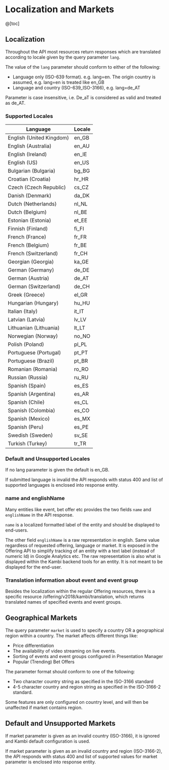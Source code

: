 # Localization and Markets

@[toc]

## Localization
Throughout the API most resources return responses which are translated according to locale given by the query parameter `lang`.

The value of the `lang` parameter should conform to either of the following:

- Language only (ISO-639 format). e.g. lang=en. The origin country is assumed, 
e.g. lang=en is treated like en_GB
- Language and country (ISO-639_ISO-3166), e.g. lang=de_AT

Parameter is case insensitive, i.e. De_aT is considered as valid and treated as 
de_AT. 

### Supported Locales

|Language                 | Locale|
|-------------------------|-------|
|English (United Kingdom) |en_GB|
|English (Australia)      |en_AU|
|English (Ireland)        |en_IE|
|English (US)             |en_US|
|Bulgarian (Bulgaria)     |bg_BG|
|Croatian (Croatia)       |hr_HR|
|Czech (Czech Republic)   |cs_CZ|
|Danish (Denmark)         |da_DK|
|Dutch (Netherlands)      |nl_NL|
|Dutch (Belgium)          |nl_BE|
|Estonian (Estonia)       |et_EE|
|Finnish (Finland)        |fi_FI|
|French (France)          |fr_FR|
|French (Belgium)         |fr_BE|
|French (Switzerland)     |fr_CH|
|Georgian (Georgia)       |ka_GE|
|German (Germany)         |de_DE|
|German (Austria)         |de_AT|
|German (Switzerland)     |de_CH|
|Greek (Greece)           |el_GR|
|Hungarian (Hungary)      |hu_HU|
|Italian (Italy)          |it_IT|
|Latvian (Latvia)         |lv_LV|
|Lithuanian (Lithuania)   |lt_LT|
|Norwegian (Norway)       |no_NO|
|Polish (Poland)          |pl_PL|
|Portuguese (Portugal)    |pt_PT|
|Portuguese (Brazil)      |pt_BR|
|Romanian (Romania)       |ro_RO|
|Russian (Russia)         |ru_RU|
|Spanish (Spain)          |es_ES|
|Spanish (Argentina)      |es_AR|
|Spanish (Chile)          |es_CL|
|Spanish (Colombia)       |es_CO|
|Spanish (Mexico)         |es_MX|
|Spanish (Peru)           |es_PE|
|Swedish (Sweden)         |sv_SE|
|Turkish (Turkey)         |tr_TR|

### Default and Unsupported Locales
If no lang parameter is given the default is en_GB.

If submitted language is invalid the API responds with status 400 and list of 
supported languages is enclosed into response entity.

### name and englishName
Many entities like event, bet offer etc provides the two fields `name` and `englishName` in the API response.
 
`name` is a localized formatted label of the entity and should be displayed to end-users.
 
The other field `englishName` is a raw representation in english. Same value regardless of requested offering, language
or market. It is exposed in the Offering API to simplify tracking of an entity with a text label (instead of numeric Id)
in Google Analytics etc. The raw representation is also what is displayed within the Kambi backend tools for an entity.
It is not meant to be displayed for the end-user.

### Translation information about event and event group
Besides the localization within the regular Offering resources, there is a specific resource /offering/v2018/kambi/translation,
which returns translated names of specified events and event groups.

## Geographical Markets
The query parameter `market` is used to specify a country OR a geographical region within a country. The market affects different things like:

-  Price differentiation
-  The availability of video streaming on live events. 
-  Sorting of events and event groups configured in Presentation Manager
-  Popular (Trending) Bet Offers

The parameter format should conform to one of the following:
- Two character country string as specified in the ISO-3166 standard
- 4-5 character country and region string as specified in the ISO-3166-2 standard.

Some features are only configured on country level, and will then be unaffected if market contains region.

## Default and Unsupported Markets
If market parameter is given as an invalid country (ISO-3166), it is ignored and Kambi default configuration is used.

If market parameter is given as an invalid country and region (ISO-3166-2), the API responds with status 400 and list of
supported values for market parameter is enclosed into response entity.

